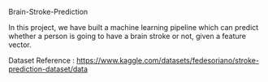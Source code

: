 Brain-Stroke-Prediction

In this project, we have built a machine learning pipeline which can predict whether a person is going to have a brain stroke or not, given a feature vector.

Dataset Reference : https://www.kaggle.com/datasets/fedesoriano/stroke-prediction-dataset/data
